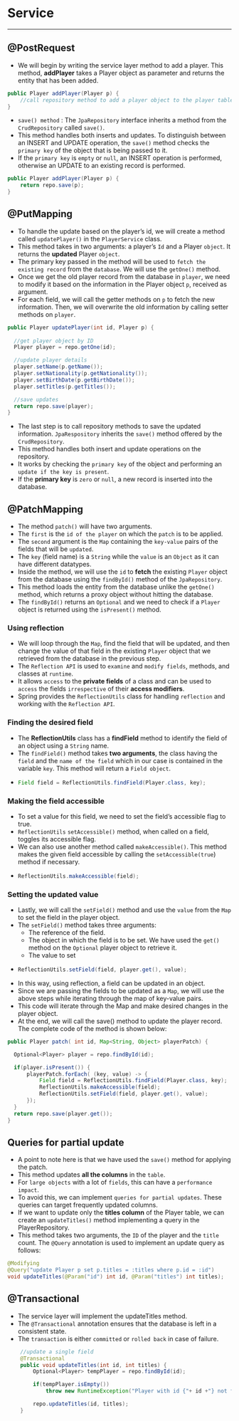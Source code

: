# Service
___


## @PostRequest
- We will begin by writing the service layer method to add a player. This method, **addPlayer** takes a Player object as parameter and returns the entity that has been added.

```java
public Player addPlayer(Player p) {
    //call repository method to add a player object to the player table
}
```
- `save() method` : The `JpaRepository` interface inherits a method from the `CrudRepository` called `save()`. 
- This method handles both inserts and updates. To distinguish between an INSERT and UPDATE operation, the `save()` method checks the `primary key` of the object that is being passed to it. 
- If the `primary key` is `empty` or `null`, an INSERT operation is performed, otherwise an UPDATE to an existing record is performed.
```java
public Player addPlayer(Player p) {
    return repo.save(p);
}
```

## @PutMapping
- To handle the update based on the player’s id, we will create a method called `updatePlayer()` in the `PlayerService` class.
- This method takes in two arguments: a player’s `Id` and a Player `object`. It returns the **updated** Player `object`.
- The primary key passed in the method will be used to `fetch the existing record` from the `database`. We will use the `getOne()` method.
- Once we get the old player record from the database in `player`, we need to modify it based on the information in the Player object `p`, received as argument.
- For each field, we will call the getter methods on `p` to fetch the new information. Then, we will overwrite the old information by calling setter methods on `player`.
```java
public Player updatePlayer(int id, Player p) {
		
  //get player object by ID
  Player player = repo.getOne(id);

  //update player details
  player.setName(p.getName());
  player.setNationality(p.getNationality());
  player.setBirthDate(p.getBirthDate());
  player.setTitles(p.getTitles());

  //save updates
  return repo.save(player);
}
```
- The last step is to call repository methods to save the updated information. `JpaRespository` inherits the `save()` method offered by the `CrudRepository`.
- This method handles both insert and update operations on the repository. 
- It works by checking the `primary key` of the object and performing an `update if the key is present`. 
- If the **primary key** is `zero` or `null`, a new record is inserted into the database.

## @PatchMapping
- The method `patch()` will have two arguments.
- The `first` is the `id of the player` on which the `patch` is to be applied. 
- The `second` argument is the `Map` containing the `key-value` pairs of the fields that will be `updated`. 
- The `key` (field name) is a `String` while the `value` is an `Object` as it can have different datatypes.
- Inside the method, we will use the `id` to **fetch** the existing `Player` object from the database using the `findById()` method of the `JpaRepository`. 
- This method loads the entity from the database unlike the `getOne()` method, which returns a proxy object without hitting the database. 
- The `findById()` returns an `Optional` and we need to check if a `Player` object is returned using the `isPresent()` method.

### Using reflection
- We will loop through the `Map`, find the field that will be updated, and then change the value of that field in the existing `Player` object that we retrieved from the database in the previous step. 
- The `Reflection API` is used to `examine` and `modify fields`, methods, and classes at `runtime`. 
- It allows `access` to the **private fields** of a class and can be used to `access` the fields `irrespective` of their **access modifiers**. 
- Spring provides the `ReflectionUtils` class for handling `reflection` and working with the `Reflection API`.

### Finding the desired field
- The **ReflectionUtils** class has a **findField** method to identify the field of an object using a `String` name. 
- The `findField()` method takes **two arguments**, the class having the `field` and the `name of the field` which in our case is contained in the variable `key`. This method will return a `Field object`.
- ```java
  Field field = ReflectionUtils.findField(Player.class, key);

### Making the field accessible
- To set a value for this field, we need to set the field’s accessible flag to true. 
- `ReflectionUtils` `setAccessible()` method, when called on a field, toggles its accessible flag. 
- We can also use another method called `makeAccessible()`. This method makes the given field accessible by calling the `setAccessible(true`) method if necessary.
- ```java 
  ReflectionUtils.makeAccessible(field);
  
###  Setting the updated value
- Lastly, we will call the `setField()` method and use the `value` from the `Map` to set the field in the player object.
- The `setField()` method takes three arguments:
  * The reference of the field.
  * The object in which the field is to be set. We have used the `get()` method on the `Optional` player object to retrieve it. 
  * The value to set
- ```java
  ReflectionUtils.setField(field, player.get(), value);
  
- In this way, using reflection, a field can be updated in an object. 
- Since we are passing the fields to be updated as a `Map`, we will use the above steps while iterating through the map of key-value pairs.
- This code will iterate through the Map and make desired changes in the player object. 
- At the end, we will call the save() method to update the player record. The complete code of the method is shown below:
```java
public Player patch( int id, Map<String, Object> playerPatch) {

  Optional<Player> player = repo.findById(id);

  if(player.isPresent()) {			
      playerPatch.forEach( (key, value) -> {
          Field field = ReflectionUtils.findField(Player.class, key);
          ReflectionUtils.makeAccessible(field);
          ReflectionUtils.setField(field, player.get(), value);
      });
  }
  return repo.save(player.get());				
}
```

## Queries for partial update
- A point to note here is that we have used the `save()` method for applying the patch. 
- This method updates **all the columns** in the `table`. 
- For `large objects` with a lot of `fields`, this can have a `performance impact`. 
- To avoid this, we can implement `queries for partial updates`. These queries can target frequently updated columns. 
- If we want to update only the **titles column** of the Player table, we can create an `updateTitles()` method implementing a query in the PlayerRepository. 
- This method takes two arguments, the `ID` of the player and the `title` count. The `@Query` annotation is used to implement an update query as follows:
```java
@Modifying
@Query("update Player p set p.titles = :titles where p.id = :id")
void updateTitles(@Param("id") int id, @Param("titles") int titles);
```

## @Transactional
- The service layer will implement the updateTitles method.
- The `@Transactional` annotation ensures that the database is left in a consistent state. 
- The `transaction` is either `committed` or `rolled back` in case of failure.

```java
	//update a single field
	@Transactional
	public void updateTitles(int id, int titles) {
		Optional<Player> tempPlayer = repo.findById(id);

		if(tempPlayer.isEmpty())
			throw new RuntimeException("Player with id {"+ id +"} not found");

		repo.updateTitles(id, titles);
	}
```